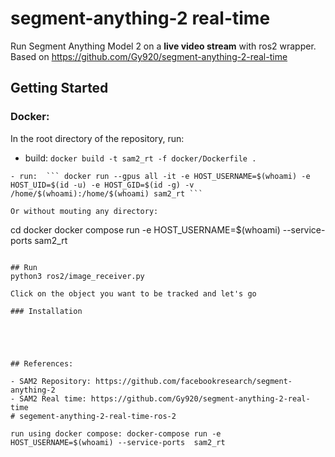 


# segment-anything-2 real-time
Run Segment Anything Model 2 on a **live video stream** with ros2 wrapper. Based on https://github.com/Gy920/segment-anything-2-real-time


## Getting Started


### Docker:
In the root directory of the repository, run:
- build: ``` docker build -t sam2_rt -f docker/Dockerfile . ```
```
- run:  ``` docker run --gpus all -it -e HOST_USERNAME=$(whoami) -e HOST_UID=$(id -u) -e HOST_GID=$(id -g) -v /home/$(whoami):/home/$(whoami) sam2_rt ```

Or without mouting any directory:
```
cd docker
docker compose run -e HOST_USERNAME=$(whoami) --service-ports sam2_rt
```

## Run
python3 ros2/image_receiver.py

Click on the object you want to be tracked and let's go

### Installation





## References:

- SAM2 Repository: https://github.com/facebookresearch/segment-anything-2
- SAM2 Real time: https://github.com/Gy920/segment-anything-2-real-time
# segement-anything-2-real-time-ros-2

run using docker compose: docker-compose run -e HOST_USERNAME=$(whoami) --service-ports  sam2_rt